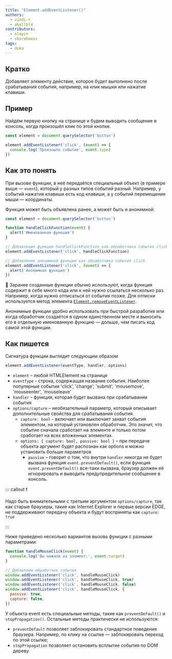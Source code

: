 ```yaml
---
title: "Element.addEventListener()"
authors:
  - vindi-r
  - akellbl4
contributors:
  - nlopin
  - skorobaeus
tags:
  - doka
---
```


## Кратко

Добавляет элементу действие, которое будет выполнено после срабатывания события, например, на клик мышки или нажатие клавиши.

## Пример

Найдём первую кнопку на странице и будем выводить сообщение в консоль, когда произошёл клик по этой кнопке.

```js
const element = document.querySelector('button')

element.addEventListener('click', (event) => {
  console.log('Произошло событие', event.type)
})
```

## Как это понять

При вызове функции, в неё передаётся специальный объект (в примере выше — `event`), который у разных типов событий разный. Например, у событий нажатия клавиши есть код клавиши, а у событий перемещения мыши — координаты.

Функция может быть объявлена ранее, а может быть и анонимной:

```js
const element = document.querySelector('button')

function handleClickFunction(event) {
  alert('Именованная функция')
}

// Добавление функции handleClickFunction как обработчика события click
element.addEventListener('click', handleClickFunction)

// Добавление анонимной функции как обработчика события click
element.addEventListener('click', (event) => {
  alert('Анонимная функция')
})
```

🤖 Заранее созданные функции обычно используют, когда функция содержит в себе много кода или к ней нужно ссылаться несколько раз. Например, когда нужно отписаться от события позже. Для отписки используется метод элемента [`Element.removeEventListener`](/js/element-removeeventlistener).

Анонимные функции удобно использовать при быстрой разработке или когда обработчик создаётся в одном единственном месте и выносить его в отдельную именованную функцию — дольше, чем писать код самой этой функции.

## Как пишется

Сигнатура функции выглядит следующим образом

```js
element.addEventListener(eventType, handler, options)
```

- `element` – любой HTMLElement на странице
- `eventType` - строка, содержащая название события. Наиболее популярные события 'click', 'change', 'submit', 'mousemove', 'mouseenter', 'mouseleave'
- `handler` – функция, которая будет вызвана при срабатывании события
- `options/capture` – необязательный параметр, который описывает дополнительные свойства для срабатывания события.
  - `capture: bool` - включает или выключает захват события элементом, на который установлен обработчик. Это значит, что событие сначала сработает на элементе и только потом сработает на всех вложенных элементах.
  - `options: { capture: bool, passive: bool }` – при передаче объекта аргумент будет распознан как options и можно установить больше параметров
    - `passive` – говорит о том, что внутри `handler` никогда не будет вызвана функция `event.preventDefault()`, если функция `event.preventDefault()` все-таки вызвана, браузер должен её игнорировать и выводить предупредительное сообщение в консоль.

::: callout ❗️

Надо быть внимательными с третьим аргументом `options/capture`, так как старые браузеры, такие как Internet Explorer и первые версии EDGE, не поддерживают передачу объекта и будут восприняты как `capture: true`

:::

Ниже приведено несколько вариантов вызова функции с разными параметрами:

```js
function handleMouseClick(event) {
  console.log('Вы нажали на элемент:', event.target)
}

// Добавляем обработчик события
window.addEventListener('click', handleMouseClick)
window.addEventListener('click', handleMouseClick, true)
window.addEventListener('click', handleMouseClick, false)
window.addEventListener('click', handleMouseClick, {
  passive: true,
  capture: false,
})
```

У объекта event есть специальные методы, такие как `preventDefault()` и `stopPropagation()`. Остальные методы практически не используются:

- `preventDefault` позволяет заблокировать стандартное поведение браузера. Например, по клику на ссылке — заблокировать переход по этой ссылке;
- `stopPropagation` позволяет остановить всплытие события по DOM дереву.
